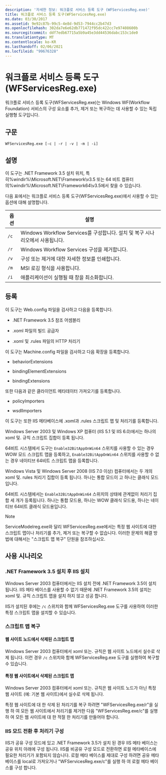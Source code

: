 ```yaml
---
description: '자세한 정보: 워크플로 서비스 등록 도구 (WFServicesReg.exe)'
title: 워크플로 서비스 등록 도구(WFServicesReg.exe)
ms.date: 03/30/2017
ms.assetid: 9e92c87b-99c5-4e8d-9d53-7944cc2b47d3
ms.openlocfilehash: 302da7e6e62db771472f95dc422cc7e97408600b
ms.sourcegitcommit: ddf7edb67715a5b9a45e3dd44536dabc153c1de0
ms.translationtype: MT
ms.contentlocale: ko-KR
ms.lasthandoff: 02/06/2021
ms.locfileid: "99676328"
---
```

# <a name="workflow-service-registration-tool-wfservicesregexe"></a>워크플로 서비스 등록 도구(WFServicesReg.exe)

워크플로 서비스 등록 도구(WFServicesReg.exe)는 Windows WF(Workflow Foundation) 서비스의 구성 요소를 추가, 제거 또는 복구하는 데 사용할 수 있는 독립 실행형 도구입니다.  
  
## <a name="syntax"></a>구문  
  
```console  
WFServicesReg.exe [-c | -r | -v | -m | -i]  
```  
  
## <a name="remarks"></a>설명  

 이 도구는 .NET Framework 3.5 설치 위치, 특히%windir%\Microsoft.NET\Framework\v3.5 또는 64 비트 컴퓨터 의%windir%\Microsoft.NET\Framework64\v3.5에서 찾을 수 있습니다.  
  
 다음 표에서는 워크플로 서비스 등록 도구(WFServicesReg.exe)에서 사용할 수 있는 옵션에 대해 설명합니다.  
  
|옵션|설명|  
|------------|-----------------|  
|`/c`|Windows Workflow Services를 구성합니다. 설치 및 복구 시나리오에서 사용됩니다.|  
|`/r`|Windows Workflow Services 구성을 제거합니다.|  
|`/v`|구성 또는 제거에 대한 자세한 정보를 인쇄합니다.|  
|`/m`|MSI 로깅 형식을 사용합니다.|  
|`/i`|애플리케이션이 실행될 때 창을 최소화합니다.|  
  
## <a name="registration"></a>등록  

 이 도구는 Web.config 파일을 검사하고 다음을 등록합니다.  
  
- .NET Framework 3.5 참조 어셈블리  
  
- .xoml 파일의 빌드 공급자  
  
- .xoml 및 .rules 파일의 HTTP 처리기  
  
 이 도구는 Machine.config 파일을 검사하고 다음 확장을 등록합니다.  
  
- behaviorExtensions  
  
- bindingElementExtensions  
  
- bindingExtensions  
  
 또한 다음과 같은 클라이언트 메타데이터 가져오기를 등록합니다.  
  
- policyImporters  
  
- wsdlImporters  
  
 이 도구는 또한 IIS 메타베이스에 .xoml과 .rules 스크립트 맵 및 처리기를 등록합니다.  
  
 Windows Server 2003 및 Windows XP 컴퓨터 (IIS 5.1 및 IIS 6.0)에서는 하나의 xoml 및. 규칙 스크립트 집합이 등록 됩니다.  
  
 64비트 시스템에서 도구는 `Enable32BitAppOnWin64` 스위치를 사용할 수 있는 경우 WOW 모드 스크립트 맵을 등록하고, `Enable32BitAppOnWin64` 스위치를 사용할 수 없는 경우 네이티브 64비트 스크립트 맵을 등록합니다.  
  
 Windows Vista 및 Windows Server 2008 (IIS 7.0 이상) 컴퓨터에서는 두 개의 xoml 및. rules 처리기 집합이 등록 됩니다. 하나는 통합 모드이 고 하나는 클래식 모드입니다.  
  
 64비트 시스템에서는 `Enable32BitAppOnWin64` 스위치의 상태에 관계없이 처리기 집합 세 개가 등록됩니다. 하나는 통합 모드용, 하나는 WOW 클래식 모드용, 하나는 네이티브 64비트 클래식 모드용입니다.  
  
> [!NOTE]
> ServiceModelreg.exe와 달리 WFServicesReg.exe에서는 특정 웹 사이트에 대한 스크립트 맵이나 처리기를 추가, 제거 또는 복구할 수 없습니다. 이러한 문제의 해결 방법에 대해서는 "스크립트 맵 복구" 단원을 참조하십시오.  
  
## <a name="usage-scenarios"></a>사용 시나리오  
  
### <a name="installing-iis-after-net-framework-35-is-installed"></a>.NET Framework 3.5 설치 후 IIS 설치  

 Windows Server 2003 컴퓨터에서는 IIS 설치 전에 .NET Framework 3.5이 설치 됩니다. IIS 메타 베이스를 사용할 수 없기 때문에 .NET Framework 3.5의 설치는 xoml 및. 규칙 스크립트 맵을 설치 하지 않고 성공 합니다.  
  
 IIS가 설치된 후에는 `/c` 스위치와 함께 WFServicesReg.exe 도구를 사용하여 이러한 특정 스크립트 맵을 설치할 수 있습니다.  
  
### <a name="repairing-the-scriptmaps"></a>스크립트 맵 복구  
  
#### <a name="scriptmap-deleted-under-web-sites-node"></a>웹 사이트 노드에서 삭제된 스크립트 맵  

 Windows Server 2003 컴퓨터에서 xoml 또는. 규칙은 웹 사이트 노드에서 실수로 삭제 됩니다. 이런 경우 `/c` 스위치와 함께 WFServicesReg.exe 도구를 실행하여 복구할 수 있습니다.  
  
#### <a name="scriptmap-deleted-under-a-particular-web-site"></a>특정 웹 사이트에서 삭제된 스크립트 맵  

 Windows Server 2003 컴퓨터에서 xoml 또는. 규칙은 웹 사이트 노드가 아닌 특정 웹 사이트 (예: 기본 웹 사이트)에서 실수로 삭제 됩니다.  
  
 특정 웹 사이트에 대 한 삭제 된 처리기를 복구 하려면 "WFServicesReg.exe/r"을 실행 하 여 모든 웹 사이트에서 처리기를 제거한 다음 "WFServicesReg.exe/c"를 실행 하 여 모든 웹 사이트에 대 한 적절 한 처리기를 만들어야 합니다.  
  
### <a name="configuring-handlers-after-switching-iis-mode"></a>IIS 모드 전환 후 처리기 구성  

 IIS가 공유 구성 모드에 있고 .NET Framework 3.5가 설치 된 경우 IIS 메타 베이스는 공유 위치 아래에 구성 됩니다. IIS를 비공유 구성 모드로 전환하면 로컬 메타베이스에 필요한 처리기가 포함되지 않습니다. 로컬 메타 베이스를 제대로 구성 하려면 공유 메타 베이스를 local로 가져오거나 "WFServicesReg.exe/c"를 실행 하 여 로컬 메타 베이스를 구성 합니다.
